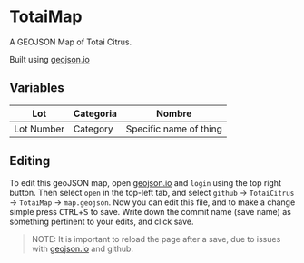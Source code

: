 TotaiMap
========

A GEOJSON Map of Totai Citrus.

Built using [geojson.io](http://geojson.io/)


## Variables


|Lot       |Categoria   |Nombre                |
|----------|------------|----------------------|
|Lot Number|Category    |Specific name of thing|


## Editing

To edit this geoJSON map, open [geojson.io](http://geojson.io/) and `login` using the top right button. Then select `open` in the top-left tab, and select `github` -> `TotaiCitrus` -> `TotaiMap` -> `map.geojson`. Now you can edit this file, and to make a change simple press <kbd>CTRL</kbd>+<kbd>S</kbd> to save. Write down the commit name (save name) as something pertinent to your edits, and click save.

>  NOTE: It is important to reload the page after a save, due to issues with [geojson.io](http://geojson.io/) and github.
